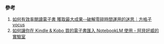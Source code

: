 ### 參考
1. [如何有效率閱讀電子書 獲取最大成果--破解零碎時間運用的迷思｜方格子 vocus](https://vocus.cc/article/6143e731fd89780001d9ac0e)
2. [如何讓你在 Kindle & Kobo 買的電子書匯入 NotebookLM 使用 - 阿貝好威的實驗室](https://lab.howie.tw/2024/09/how-to-import-kobo-to-notebookLM.html)